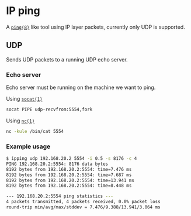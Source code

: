 # IP ping

A [`ping(8)`](https://linux.die.net/man/8/ping) like tool using IP layer packets, currently only UDP is supported.

## UDP

Sends UDP packets to a running UDP echo server.

### Echo server

Echo server must be running on the machine we want to ping.

Using [`socat(1)`](https://linux.die.net/man/1/socat)

```sh
socat PIPE udp-recvfrom:5554,fork
```

Using [`nc(1)`](https://linux.die.net/man/1/nc)

```sh
nc -kule /bin/cat 5554
```

### Example usage

```sh
$ ipping udp 192.168.20.2 5554 -i 0.5 -s 8176 -c 4
PING 192.168.20.2:5554: 8176 data bytes
8192 bytes from 192.168.20.2:5554: time=7.476 ms
8192 bytes from 192.168.20.2:5554: time=7.687 ms
8192 bytes from 192.168.20.2:5554: time=13.941 ms
8192 bytes from 192.168.20.2:5554: time=8.448 ms

--- 192.168.20.2:5554 ping statistics ---
4 packets transmitted, 4 packets received, 0.0% packet loss
round-trip min/avg/max/stddev = 7.476/9.388/13.941/3.064 ms
```
